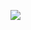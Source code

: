 ![]([https://github.com/adam-p/markdown-here/raw/master/src/common/images/icon48.png](https://github.com/yk3thn/333ARCHIVE/blob/main/assets/333_wordmark_white.png))
